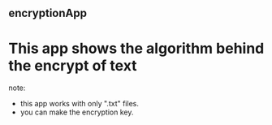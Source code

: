 ## encryptionApp
# This app shows the algorithm behind the encrypt of text 
note: 
  - this app works with only ".txt" files. 
  - you can make the encryption key. 
